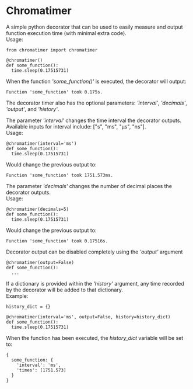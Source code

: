 ﻿# Chromatimer
A simple python decorator that can be used to easily measure and output function execution time (with minimal extra code).  
Usage:
```
from chromatimer import chromatimer

@chromatimer()
def some_function():  
  time.sleep(0.17515731)
```

When the function *'some_function()'* is executed, the decorator will output:
```
Function 'some_function' took 0.175s.
```

The decorator timer also has the optional parameters: *'interval'*, *'decimals'*, *'output'*, and *'history'*.  

The parameter *'interval'* changes the time interval the decorator outputs.  
Available inputs for interval include: ["s", "ms", "µs", "ns"].  
Usage:
```
@chromatimer(interval='ms')
def some_function():  
  time.sleep(0.17515731)
```
Would change the previous output to:
```
Function 'some_function' took 1751.573ms.
```
The parameter *'decimals'* changes the number of decimal places the decorator outputs.  
Usage:
```
@chromatimer(decimals=5)
def some_function():  
  time.sleep(0.17515731)
```
Would change the previous output to:
```
Function 'some_function' took 0.17516s.
```

Decorator output can be disabled completely using the *'output'* argument
```
@chromatimer(output=False)
def some_function():  
  ...
```

If a dictionary is provided within the *'history'* argument, any time recorded by the decorator will be added to that dictionary.  
Example:
```
history_dict = {}

@chromatimer(interval='ms', output=False, history=history_dict)
def some_function():  
  time.sleep(0.17515731)
```
When the function has been executed, the *history_dict* variable will be set to:
```
{
  some_function: {
    'interval': 'ms',
    'times': [1751.573]
  }
}
```
